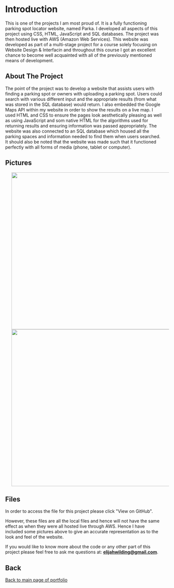 # Introduction

This is one of the projects I am most proud of. It is a fully functioning parking spot locator website, named Parka. I developed all aspects of this project using CSS, HTML, JavaScript and SQL databases. The project was then hosted live with AWS (Amazon Web Services). This website was developed as part of a multi-stage project for a course solely focusing on Website Design & Interfacin and throughout this course I got an excellent chance to become well acquainted with all of the previously mentioned means of development. 

## About The Project

The point of the project was to develop a website that assists users with finding a parking spot or owners with uploading a parking spot. Users could search with various different input and the appropriate results (from what was stored in the SQL database) would return. I also embedded the Google Maps API within my website in order to show the results on a live map. I used HTML and CSS to ensure the pages look aesthetically pleasing as well as using JavaScript and som native HTML for the algorithms used for returning results and ensuring information was passed appropriately. The website was also connected to an SQL database which housed all the parking spaces and information needed to find them when users searched. It should also be noted that the website was made such that it functioned perfectly with all forms of media (phone, tablet or computer).

## Pictures

<img align="center" width="880" height="500" hspace="20" src="https://user-images.githubusercontent.com/33875832/57878632-7163e180-77e8-11e9-979a-c8d1222aace2.png">

<img align="center" width="880" height="500" hspace="20" src="https://user-images.githubusercontent.com/33875832/57878632-7163e180-77e8-11e9-979a-c8d1222aace2.png">

## Files

In order to access the file for this project please click "View on GitHub".

However, these files are all the local files and hence will not have the same effect as when they were all hosted live through AWS. Hence I have included some pictures above to give an accurate representation as to the look and feel of the website.

If you would like to know more about the code or any other part of this project please feel free to ask me questions at: **elijahwilding@gmail.com**.

## Back

[Back to main page of portfolio](https://wildingelijah.github.io/)
